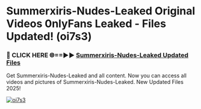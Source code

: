 # Summerxiris-Nudes-Leaked Original Videos 0nlyFans Leaked - Files Updated! (oi7s3)

<h3>🔴 CLICK HERE 🌐==►► <a href="https://tinyurl.com/4mcuefdz" rel="nofollow">Summerxiris-Nudes-Leaked Updated Files</a></h3>

Get Summerxiris-Nudes-Leaked and all content. Now you can access all videos and pictures of Summerxiris-Nudes-Leaked. New Updated Files 2025!

[![oi7s3](https://i.imgur.com/StAQSOY.gif)](https://tinyurl.com/4mcuefdz)
